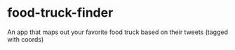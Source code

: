 # food-truck-finder
An app that maps out your favorite food truck based on their tweets (tagged with coords)
